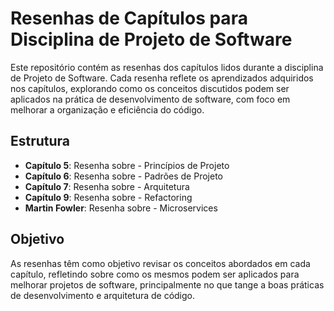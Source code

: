 # Resenhas de Capítulos para Disciplina de Projeto de Software

Este repositório contém as resenhas dos capítulos lidos durante a disciplina de Projeto de Software. Cada resenha reflete os aprendizados adquiridos nos capítulos, explorando como os conceitos discutidos podem ser aplicados na prática de desenvolvimento de software, com foco em melhorar a organização e eficiência do código.

## Estrutura

- **Capítulo 5**: Resenha sobre - Princípios de Projeto 
- **Capítulo 6**: Resenha sobre - Padrões de Projeto
- **Capítulo 7**: Resenha sobre - Arquitetura
- **Capítulo 9**: Resenha sobre - Refactoring
- **Martin Fowler**: Resenha sobre - Microservices

## Objetivo

As resenhas têm como objetivo revisar os conceitos abordados em cada capítulo, refletindo sobre como os mesmos podem ser aplicados para melhorar projetos de software, principalmente no que tange a boas práticas de desenvolvimento e arquitetura de código.
